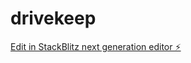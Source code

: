 # drivekeep

[Edit in StackBlitz next generation editor ⚡️](https://stackblitz.com/~/github.com/pacfinancier/drivekeep)
